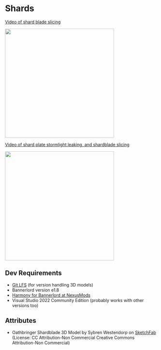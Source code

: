 # Shards

[Video of shard blade slicing](https://www.youtube.com/watch?v=keTj5bKXA_M&ab_channel=JustusKarlsson)


<img src="https://user-images.githubusercontent.com/72207623/186515035-2644a5e2-af31-4b5f-a8df-dfb1d62b8586.png" width=360 />


[Video of shard plate stormlight leaking, and shardblade slicing](https://www.youtube.com/watch?v=WNdn-cvZ-64&ab_channel=JustusKarlsson)


<img src="https://user-images.githubusercontent.com/72207623/187052106-0b2bfda7-4b1d-403c-b268-2c78bd08db0f.png" height=360 />


## Dev Requirements

* [Git LFS](https://git-lfs.github.com/) (for version handling 3D models)
* Bannerlord version e1.8
* [Harmony for Bannerlord at NexusMods](https://www.nexusmods.com/mountandblade2bannerlord/mods/2006)
* Visual Studio 2022 Community Edition (probably works with other versions too)

## Attributes
* Oathbringer Shardblade 3D Model by Sybren Westendorp on [SketchFab](https://skfb.ly/6VYJX) (License: CC Attribution-Non Commercial Creative Commons Attribution-Non Commercial)

